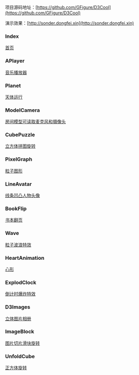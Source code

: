 项目源码地址：[https://github.com/GFigure/D3Cool](https://github.com/GFigure/D3Cool)

演示效果：[http://sonder.dongfei.xin](http://sonder.dongfei.xin)

###  Index

[首页](http://sonder.dongfei.xin)


###  APlayer

[音乐播放器](http://sonder.dongfei.xin/APlayer.html)


###  Planet

[天体运行](http://sonder.dongfei.xin/D3Planet.html)

###  ModelCamera

[房间模型可读取麦克风和摄像头](http://sonder.dongfei.xin/D3ModelCamera.html)

###  CubePuzzle

[立方体拼图旋转](http://sonder.dongfei.xin/D3CubePuzzle.html)

###  PixelGraph

[粒子图形](http://sonder.dongfei.xin/D3PixelGraph.html)

###  LineAvatar

[线条凹凸人物头像](http://sonder.dongfei.xin/D3LineAvatar.html)

###  BookFlip

[书本翻页](http://sonder.dongfei.xin/D3BookFlip.html)

###  Wave

[粒子波浪特效](http://sonder.dongfei.xin/D3Wave.html)

###  HeartAnimation

[心形](http://sonder.dongfei.xin/D3HeartAnimation.html)

###  ExplodClock

[倒计时爆炸特效](http://sonder.dongfei.xin/D3ExplodClock.html)

###  D3Images

[立体图片相册](http://sonder.dongfei.xin/D3Images.html)

###  ImageBlock

[图片切片滑块旋转](http://sonder.dongfei.xin/D3ImageBlock.html) 

###  UnfoldCube

[正方体旋转](http://sonder.dongfei.xin/D3UnfoldCube02.html)

